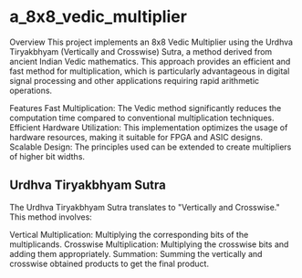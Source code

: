 # a_8x8_vedic_multiplier
Overview
This project implements an 8x8 Vedic Multiplier using the Urdhva Tiryakbhyam (Vertically and Crosswise) Sutra, a method derived from ancient Indian Vedic mathematics. This approach provides an efficient and fast method for multiplication, which is particularly advantageous in digital signal processing and other applications requiring rapid arithmetic operations.

Features
Fast Multiplication: The Vedic method significantly reduces the computation time compared to conventional multiplication techniques.
Efficient Hardware Utilization: This implementation optimizes the usage of hardware resources, making it suitable for FPGA and ASIC designs.
Scalable Design: The principles used can be extended to create multipliers of higher bit widths.
## Urdhva Tiryakbhyam Sutra
The Urdhva Tiryakbhyam Sutra translates to "Vertically and Crosswise." This method involves:

Vertical Multiplication: Multiplying the corresponding bits of the multiplicands.
Crosswise Multiplication: Multiplying the crosswise bits and adding them appropriately.
Summation: Summing the vertically and crosswise obtained products to get the final product.
